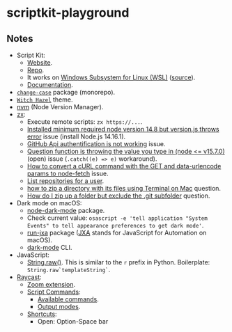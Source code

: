 # scriptkit-playground

## Notes

- Script Kit:
  - [Website](https://scriptkit.app/).
  - [Repo](https://github.com/johnlindquist/kit).
  - It works on [Windows Subsystem for Linux (WSL)](https://docs.microsoft.com/en-us/windows/wsl/install-win10) ([source](https://github.com/johnlindquist/kit/discussions/13)).
  - [Documentation](https://github.com/johnlindquist/kit/tree/main/src/lib).
- [`change-case`](https://github.com/blakeembrey/change-case) package (monorepo).
- [`Witch Hazel`](https://witchhazel.thea.codes/) theme.
- [nvm](https://github.com/nvm-sh/nvm) (Node Version Manager).
- [zx](https://github.com/google/zx):
  - Execute remote scripts: `zx https://...`.
  - [Installed minimum required node version 14.8 but version.js throws error](https://github.com/google/zx/issues/23) issue (install Node.js 14.16.1).
  - [GitHub Api authentification is not working](https://github.com/node-fetch/node-fetch/issues/774) issue.
  - [Question function is throwing the value you type in (node <= v15.7.0)](https://github.com/google/zx/issues/36) (open) issue (`.catch((e) => e)` workaround).
  - [How to convert a cURL command with the GET and data-urlencode params to node-fetch](https://github.com/node-fetch/node-fetch/issues/492) issue.
  - [List repositories for a user](https://docs.github.com/en/rest/reference/repos#list-repositories-for-a-user).
  - [how to zip a directory with its files using Terminal on Mac](https://superuser.com/questions/1000810/how-to-zip-a-directory-with-its-files-using-terminal-on-mac) question.
  - [How do I zip up a folder but exclude the .git subfolder](https://askubuntu.com/questions/28476/how-do-i-zip-up-a-folder-but-exclude-the-git-subfolder) question.
- Dark mode on macOS:
  - [node-dark-mode](https://github.com/sindresorhus/node-dark-mode) package.
  - Check current value: `osascript -e 'tell application "System Events" to tell appearance preferences to get dark mode'`.
  - [run-jxa](https://github.com/sindresorhus/run-jxa) package ([JXA](https://github.com/JXA-Cookbook/JXA-Cookbook) stands for JavaScript for Automation on macOS).
  - [dark-mode](https://github.com/sindresorhus/dark-mode) CLI.
- JavaScript:
  - [String.raw()](https://developer.mozilla.org/en-US/docs/Web/JavaScript/Reference/Global_Objects/String/raw). This is similar to the `r` prefix in Python. Boilerplate: `` String.raw`templateString` ``.
- [Raycast](https://raycast.com/):
  - [Zoom extension](https://raycast.com/extensions/zoom/).
  - [Script Commands](https://github.com/raycast/script-commands):
    - [Available commands](https://github.com/raycast/script-commands/tree/master/commands).
    - [Output modes](https://github.com/raycast/script-commands/blob/master/documentation/OUTPUTMODES.md).
  - [Shortcuts](https://support.apple.com/en-us/HT201236):
    - Open: Option-Space bar
